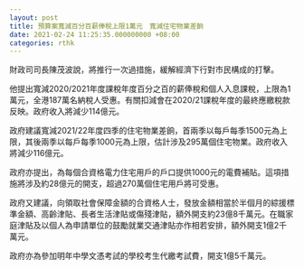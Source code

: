 ```yaml
---
layout: post
title: 預算案寬減百分百薪俸稅上限1萬元　寬減住宅物業差餉
date: 2021-02-24 11:25:35.000000000 +08:00
categories: rthk
---
```


財政司司長陳茂波說，將推行一次過措施，緩解經濟下行對市民構成的打擊。

他提出寬減2020/2021年度課稅年度百分之百的薪俸稅和個人入息課稅，上限為1萬元，全港187萬名納稅人受惠。有關扣減會在2020/21課稅年度的最終應繳稅款反映。政府收入將減少114億元。

政府建議寬減2021/22年度四季的住宅物業差餉，首兩季以每戶每季1500元為上限，其後兩季以每戶每季1000元為上限，估計涉及295萬個住宅物業。政府收入將減少116億元。

政府亦提出，為每個合資格電力住宅用戶的戶口提供1000元的電費補貼。這項措施將涉及約28億元的開支，超過270萬個住宅用戶將可受惠。

政府又建議，向領取社會保障金額的合資格人士，發放金額相當於半個月的綜援標準金額、高齡津貼、長者生活津貼或傷殘津貼，額外開支約23億8千萬元。在職家庭津貼及以個人為申請單位的鼓勵就業交通津貼亦作相若安排，額外開支1億2千萬元。

政府亦為參加明年中學文憑考試的學校考生代繳考試費，開支1億5千萬元。
